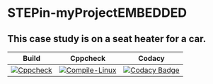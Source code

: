 # STEPin-myProjectEMBEDDED
 ## This case study is on a seat heater for a car.

|Build |	Cppcheck |	Codacy|
|---|---|---|
|[![Cppcheck](https://github.com/tridib936/STEPin-myProjectEMBEDDED/actions/workflows/CodeQuality.yml/badge.svg)](https://github.com/tridib936/STEPin-myProjectEMBEDDED/actions/workflows/CodeQuality.yml)|[![Compile-Linux](https://github.com/tridib936/STEPin-myProjectEMBEDDED/actions/workflows/Compile.yml/badge.svg)](https://github.com/tridib936/STEPin-myProjectEMBEDDED/actions/workflows/Compile.yml)|[![Codacy Badge](https://app.codacy.com/project/badge/Grade/2d683e3f6b424d8d82ff6329d687aa08)](https://www.codacy.com/gh/tridib936/STEPin-myProjectEMBEDDED/dashboard?utm_source=github.com&amp;utm_medium=referral&amp;utm_content=tridib936/STEPin-myProjectEMBEDDED&amp;utm_campaign=Badge_Grade)|
